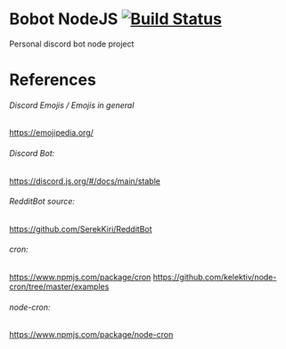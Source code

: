 ﻿# Bobot NodeJS [![Build Status](https://travis-ci.org/boazcstrike/bobot.svg?branch=master)](https://travis-ci.org/boazcstrike/bobot)
Personal discord bot node project

# References

###### Discord Emojis / Emojis in general
https://emojipedia.org/

###### Discord Bot:
https://discord.js.org/#/docs/main/stable

###### RedditBot source:
https://github.com/SerekKiri/RedditBot

###### cron:
https://www.npmjs.com/package/cron
https://github.com/kelektiv/node-cron/tree/master/examples

###### node-cron:
https://www.npmjs.com/package/node-cron
